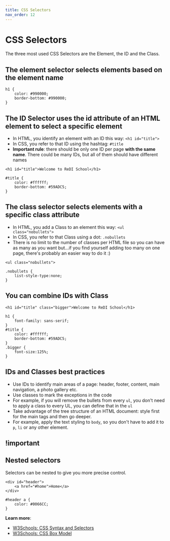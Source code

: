 ```yaml
---
title: CSS Selectors
nav_order: 12
---
```


# CSS Selectors

The three most used CSS Selectors are the Element, the ID and the Class.

## The element selector selects elements based on the element name

```
h1 {
    color: #990000;
    border-bottom: #990000;
}
```

## The ID Selector uses the id attribute of an HTML element to select a specific element

- In HTML, you identify an element with an ID this way: `<h1 id="title">`
- In CSS, you refer to that ID using the hashtag: `#title`
- **Important rule**: there should be only one ID per page **with the same name**. There could be many IDs, but all of
them should have different names

```
<h1 id="title">Welcome to ReDI School</h1>

#title {
    color: #ffffff;
    border-bottom: #59ADC5;
}
```

## The class selector selects elements with a specific class attribute

- In HTML, you add a Class to an element this way: `<ul class="nobullets">`
- In CSS, you refer to that Class using a dot: `.nobullets`
- There is no limit to the number of classes per HTML file so you can have as many as you want but...if you find
yourself adding too many on one page, there's probably an easier way to do it :)

```
<ul class="nobullets">

.nobullets {
    list-style-type:none;
}
```

## You can combine IDs with Class

```
<h1 id="title" class="bigger">Welcome to ReDI School</h1>

h1 {
    font-family: sans-serif;
}
#title {
    color: #ffffff;
    border-bottom: #59ADC5;
}
.bigger {
    font-size:125%;
}
```

## IDs and Classes best practices

- Use IDs to identify main areas of a page: header, footer, content, main navigation, a photo gallery etc.
- Use classes to mark the exceptions in the code
 - For example, if you will remove the bullets from every `ul`, you don't need to apply a class to every UL, you can
 define that in the `ul`
- Take advantage of the tree structure of an HTML document: style first for the main tags and then go deeper.
 - For example, apply the text styling to `body`, so you don't have to add it to `p`, `li` or any other element.

## !important


## Nested selectors

Selectors can be nested to give you more precise control.

```
<div id="header">
    <a href="#home">Home</a>
</div>

#header a {
    color: #0066CC;
}
```

**Learn more**:

- [W3Schools: CSS Syntax and Selectors](https://www.w3schools.com/css/css_syntax.asp)
- [W3Schools: CSS Box Model](https://www.w3schools.com/css/css_boxmodel.asp)
